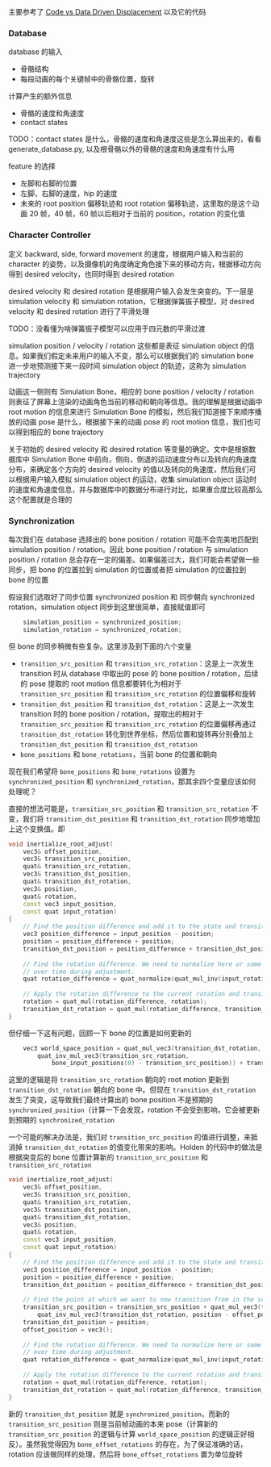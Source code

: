 主要参考了 [Code vs Data Driven Displacement](https://theorangeduck.com/page/code-vs-data-driven-displacement) 以及它的代码
### Database
database 的输入
* 骨骼结构
* 每段动画的每个关键帧中的骨骼位置，旋转

计算产生的额外信息
* 骨骼的速度和角速度
* contact states

TODO：contact states 是什么，骨骼的速度和角速度这些是怎么算出来的，看看 generate_database.py, 以及根骨骼以外的骨骼的速度和角速度有什么用

feature 的选择
* 左脚和右脚的位置
* 左脚，右脚的速度，hip 的速度
* 未来的 root position 偏移轨迹和 root rotation 偏移轨迹，这里取的是这个动画 20 帧，40 帧，60 帧以后相对于当前的 position，rotation 的变化值
### Character Controller
定义 backward, side, forward movement 的速度，根据用户输入和当前的 character 的姿势，以及摄像机的角度确定角色接下来的移动方向，根据移动方向得到 desired velocity，也同时得到 desired rotation

desired velocity 和 desired rotation 是根据用户输入会发生突变的。下一层是 simulation velocity 和 simulation rotation，它根据弹簧振子模型，对 desired velocity 和 desired rotation 进行了平滑处理

TODO：没看懂为啥弹簧振子模型可以应用于四元数的平滑过渡

simulation position / velocity / rotation 这些都是表征 simulation object 的信息。如果我们假定未来用户的输入不变，那么可以根据我们的 simulation bone 进一步地预测接下来一段时间 simulation object 的轨迹，这称为 simulation trajectory

动画这一侧则有 Simulation Bone，相应的 bone position / velocity / rotation 则表征了屏幕上渲染的动画角色当前的移动和朝向等信息。我的理解是根据动画中 root motion 的信息来进行 Simulation Bone 的模拟，然后我们知道接下来顺序播放的动画 pose 是什么，根据接下来的动画 pose 的 root motion 信息，我们也可以得到相应的 bone trajectory

关于初始的 desired velocity 和 desired rotation 等变量的确定。文中是根据数据库中 Simulation Bone 中前向，侧向，倒退的运动速度分布以及转向的角速度分布，来确定各个方向的 desired velocity 的值以及转向的角速度，然后我们可以根据用户输入模拟 simulation object 的运动，收集 simulation object 运动时的速度和角速度信息，并与数据库中的数据分布进行对比，如果重合度比较高那么这个配置就是合理的
### Synchronization
每次我们在 database 选择出的 bone position / rotation 可能不会完美地匹配到 simulation position / rotation。因此 bone position / rotation 与 simulation position / rotation 总会存在一定的偏差。如果偏差过大，我们可能会希望做一些同步，把 bone 的位置拉到 simulation 的位置或者把 simulation 的位置拉到 bone 的位置

假设我们选取好了同步位置 synchronized position 和 同步朝向 synchronized rotation，simulation object 同步到这里很简单，直接赋值即可
```c++
    simulation_position = synchronized_position;
    simulation_rotation = synchronized_rotation;
```
但 bone 的同步稍微有些复杂。这里涉及到下面的六个变量
* `transition_src_position` 和 `transition_src_rotation`：这是上一次发生 transition 时从 database 中取出的 pose 的 bone position / rotation，后续的 pose 提取的 root motion 信息都要转化为相对于 `transition_src_position` 和 `transition_src_rotation` 的位置偏移和旋转
* `transition_dst_position` 和 `transition_dst_rotation`：这是上一次发生 transition 时的 bone position / rotation，提取出的相对于 `transition_src_position` 和 `transition_src_rotation` 的位置偏移再通过 `transition_dst_rotation` 转化到世界坐标，然后位置和旋转再分别叠加上 `transition_dst_position` 和 `transition_dst_rotation`
* `bone_positions` 和 `bone_rotations`，当前 bone 的位置和朝向

现在我们希望将 `bone_positions` 和 `bone_rotations` 设置为 `synchronized_position` 和 `synchronized_rotation`，那其余四个变量应该如何处理呢？

直接的想法可能是，`transition_src_position` 和 `transition_src_rotation` 不变，我们将 `transition_dst_position` 和 `transition_dst_rotation` 同步地增加上这个变换值。即
```c++
void inertialize_root_adjust(
    vec3& offset_position,
    vec3& transition_src_position,
    quat& transition_src_rotation,
    vec3& transition_dst_position,
    quat& transition_dst_rotation,
    vec3& position,
    quat& rotation,
    const vec3 input_position,
    const quat input_rotation)
{
    // Find the position difference and add it to the state and transition location
    vec3 position_difference = input_position - position;
    position = position_difference + position;
    transition_dst_position = position_difference + transition_dst_position;
    
    // Find the rotation difference. We need to normalize here or some error can accumulate 
    // over time during adjustment.
    quat rotation_difference = quat_normalize(quat_mul_inv(input_rotation, rotation));
    
    // Apply the rotation difference to the current rotation and transition location
    rotation = quat_mul(rotation_difference, rotation);
    transition_dst_rotation = quat_mul(rotation_difference, transition_dst_rotation);
}
```
但仔细一下这有问题，回顾一下 bone 的位置是如何更新的
```c++
    vec3 world_space_position = quat_mul_vec3(transition_dst_rotation, 
        quat_inv_mul_vec3(transition_src_rotation, 
            bone_input_positions(0) - transition_src_position)) + transition_dst_position;
```
这里的逻辑是将 `transition_src_rotation` 朝向的 root motion 更新到 `transition_dst_rotation` 朝向的 bone 中。但现在
`transition_dst_rotation` 发生了突变，这导致我们最终计算出的 bone position 不是预期的 `synchronized_position`（计算一下会发现，rotation 不会受到影响，它会被更新到预期的 `synchronized_rotation`

一个可能的解决办法是，我们对 `transition_src_position` 的值进行调整，来抵消掉 `transition_dst_rotation` 的值变化带来的影响。Holden 的代码中的做法是根据突变后的 bone 位置计算新的 `transition_src_position` 和 `transition_src_rotation`
```c++
void inertialize_root_adjust(
    vec3& offset_position,
    vec3& transition_src_position,
    quat& transition_src_rotation,
    vec3& transition_dst_position,
    quat& transition_dst_rotation,
    vec3& position,
    quat& rotation,
    const vec3 input_position,
    const quat input_rotation)
{
    // Find the position difference and add it to the state and transition location
    vec3 position_difference = input_position - position;
    position = position_difference + position;
    transition_dst_position = position_difference + transition_dst_position;
    
    // Find the point at which we want to now transition from in the src data
    transition_src_position = transition_src_position + quat_mul_vec3(transition_src_rotation,
        quat_inv_mul_vec3(transition_dst_rotation, position - offset_position - transition_dst_position));
    transition_dst_position = position;
    offset_position = vec3();
    
    // Find the rotation difference. We need to normalize here or some error can accumulate 
    // over time during adjustment.
    quat rotation_difference = quat_normalize(quat_mul_inv(input_rotation, rotation));
    
    // Apply the rotation difference to the current rotation and transition location
    rotation = quat_mul(rotation_difference, rotation);
    transition_dst_rotation = quat_mul(rotation_difference, transition_dst_rotation);
}
```
新的 `transition_dst_position` 就是 `synchronized_position`，而新的 `transition_src_position` 则是当前帧动画的本来 pose（计算新的 `transition_src_position` 的逻辑与计算 `world_space_position` 的逻辑正好相反）。虽然我觉得因为 `bone_offset_rotations` 的存在，为了保证准确的话，rotation 应该做同样的处理，然后将 `bone_offset_rotations` 置为单位旋转


